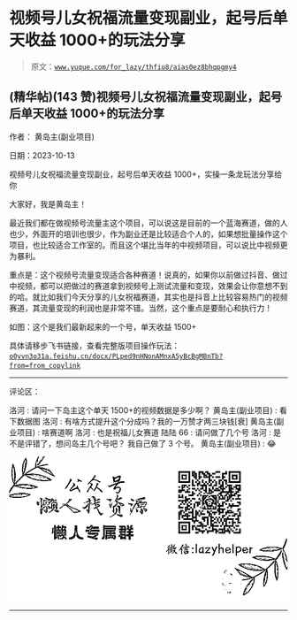 # 视频号儿女祝福流量变现副业，起号后单天收益 1000+的玩法分享

> 原文：[`www.yuque.com/for_lazy/thfiu8/aias0ez8bhqpgmy4`](https://www.yuque.com/for_lazy/thfiu8/aias0ez8bhqpgmy4)

## (精华帖)(143 赞)视频号儿女祝福流量变现副业，起号后单天收益 1000+的玩法分享

作者： 黄岛主(副业项目)

日期：2023-10-13

视频号儿女祝福流量变现副业，起号后单天收益 1000+，实操一条龙玩法分享给你

大家好，我是黄岛主！

最近我们都在做视频号流量主这个项目，可以说这是目前的一个蓝海赛道，做的人也少，外面开的培训也很少，作为副业还是比较适合个人的，如果想批量操作这个项目，也比较适合工作室的。而且这个堪比当年的中视频项目，可以说比中视频更为暴利。

重点是：这个视频号流量变现适合各种赛道！说真的，如果你以前做过抖音、做过中视频，都可以把做过的赛道拿到视频号上测试流量和变现，效果会让你意想不到的哈。就比如我们今天分享的儿女祝福赛道，其实也是抖音上比较容易热门的视频赛道，其流量变现的利润也是非常不错。当然，这个重点是要耐心和执行力！

如图：这个是我们最新起来的一个号，单天收益 1500+

具体请移步飞书链接，查看完整版项目操作玩法：[`o0yvn3o31a.feishu.cn/docx/PLped9nHNonAMnxA5yBcBgMBnTb?from=from_copylink`](https://o0yvn3o31a.feishu.cn/docx/PLped9nHNonAMnxA5yBcBgMBnTb?from=from_copylink)

* * *

评论区：

洛河 : 请问一下岛主这个单天 1500+的视频数据是多少啊？
黄岛主(副业项目) : 看下数据图
洛河 : 有啥方式提升这个分成吗？我的一万赞才两三块钱[衰]
黄岛主(副业项目) : 啥赛道啊
洛河 : 也是祝福儿女赛道
陆陆 66 : 请问做了几个号
洛河 : 是不是评错了，想问岛主几个号吧？
我自己做了 3 个号。
黄岛主(副业项目) : 😂

![](img/1c37d505930596d12a88ab23e11aa07a.png)

* * *